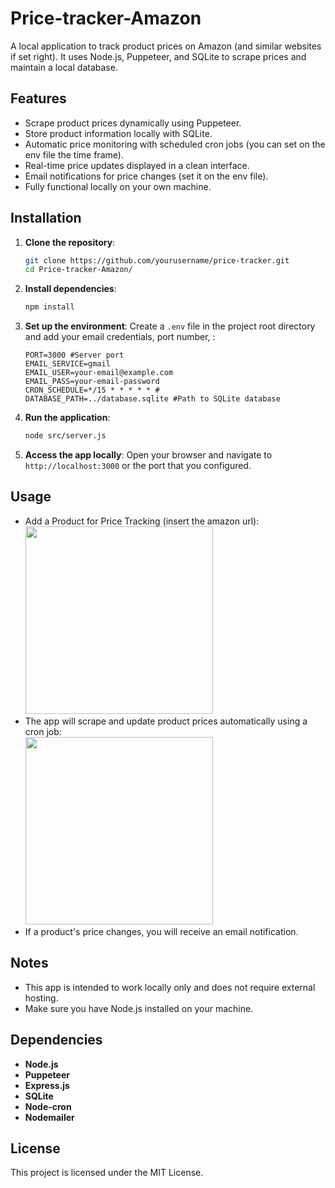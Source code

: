 # Price-tracker-Amazon
A local application to track product prices on Amazon (and similar websites if set right). It uses Node.js, Puppeteer, and SQLite to scrape prices and maintain a local database.

## Features
- Scrape product prices dynamically using Puppeteer.
- Store product information locally with SQLite.
- Automatic price monitoring with scheduled cron jobs (you can set on the env file the time frame).
- Real-time price updates displayed in a clean interface.
- Email notifications for price changes (set it on the env file).
- Fully functional locally on your own machine.

## **Installation**
1. **Clone the repository**:
   ```bash
   git clone https://github.com/yourusername/price-tracker.git
   cd Price-tracker-Amazon/
   ```
2. **Install dependencies**:
   ```bash
   npm install
   ```
3. **Set up the environment**: Create a `.env` file in the project root directory and add your email credentials, port number, :
   ```env
   PORT=3000 #Server port
   EMAIL_SERVICE=gmail
   EMAIL_USER=your-email@example.com
   EMAIL_PASS=your-email-password 
   CRON_SCHEDULE=*/15 * * * * * #
   DATABASE_PATH=../database.sqlite #Path to SQLite database
   ```
4. **Run the application**:
   ```bash
   node src/server.js
   ```
5. **Access the app locally**:
   Open your browser and navigate to `http://localhost:3000` or the port that you configured.

## Usage

- Add a Product for Price Tracking (insert the amazon url): 
<br><img src="https://github.com/user-attachments/assets/7fcd6194-06dd-4f47-8676-792dd501cd0a" width="300">
- The app will scrape and update product prices automatically using a cron job:
<br><img src="https://github.com/user-attachments/assets/6775c741-28ab-43fc-92c7-48383a1fb5aa" width="300">
- If a product's price changes, you will receive an email notification.

## Notes
- This app is intended to work locally only and does not require external hosting.
- Make sure you have Node.js installed on your machine.

## Dependencies
- **Node.js**
- **Puppeteer**
- **Express.js**
- **SQLite**
- **Node-cron**
- **Nodemailer**

## License
This project is licensed under the MIT License.

